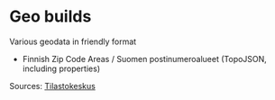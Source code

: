 # Geo builds

Various geodata in friendly format

- Finnish Zip Code Areas / Suomen postinumeroalueet (TopoJSON, including properties)

Sources: [Tilastokeskus](http://www.tilastokeskus.fi/tup/rajapintapalvelut/paavo.html)